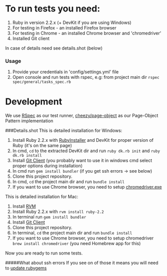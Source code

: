# To run tests you need:
1. Ruby in version 2.2.x (+ DevKit if you are using Windows)
2. For testing in Firefox - an installed Firefox browser
3. For testing in Chrome - an installed Chrome browser and 'chromedriver'
4. Installed Git client

In case of details need see details.shot (below)

### Usage
1. Provide your credentials in 'config/settings.yml' file
2. Open console and run tests with rspec, e.g: from project main dir `rspec spec/general/tasks_spec.rb`

# Development
We use [RSpec](http://rspec.info/) as our test runner, [cheezy/page-object](https://github.com/cheezy/page-object) as our Page-Object Pattern implementation

###Details.shot
This is detailed installation for Windows:

1. Install Ruby 2.2.x with [RubyInstaller](http://rubyinstaller.org/downloads/) and DevKit for proper version of Ruby (it's on the same page)
2. In cmd, `cd` to the extracted DevKit dir and run `ruby dk.rb init` and `ruby dk.rb install`
3. Install [Git Client](http://git-scm.com/book/en/v2/Getting-Started-Installing-Git) (you probably want to use it in windows cmd select proper options during installation)
4. In cmd run `gem install bundler` (if you get ssh errors -> see below)
5. Clone this project repository.
6. In cmd, `cd` the project main dir and run `bundle install`
7. If you want to use Chrome browser, you need to setup [chromedriver.exe](https://sites.google.com/a/chromium.org/chromedriver/getting-started)

This is detailed installation for Mac:

1. Install [RVM](https://rvm.io/rvm/install)
2. Install Ruby 2.2.x with `rvm install ruby-2.2`
3. In terminal run `gem install bundler`
4. Install [Git Client](http://git-scm.com/book/en/v2/Getting-Started-Installing-Git)
5. Clone this project repository.
6. In terminal, `cd` the project main dir and run `bundle install`
7. If you want to use Chrome browser, you need to setup chromedriver `brew install chromedriver` (you need Homebrew app for this)

Now you are ready to run some tests.

#####What about ssh errors
If you see on of those it means you will need to [update rubygems](https://gist.github.com/luislavena/f064211759ee0f806c88#installing-using-update-packages-new)